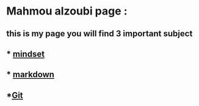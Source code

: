 # **Mahmou alzoubi page  :**

## **this is my page you will find 3 important subject**

 ## * [mindset](https://mahmoud-alzoubi95.github.io/reading-note/)
  ## * [markdown](https://mahmoud-alzoubi95.github.io/reading-note/)
  ## *[Git](https://mahmoud-alzoubi95.github.io/reading-note/git3)